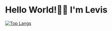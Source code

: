 # Hello World!👋🏾 I'm Levis

[![Top Langs](https://github-readme-stats.vercel.app/api/top-langs/?username=Levis155&hide_progress=true)](https://github.com/Levis155/github-readme-stats)
